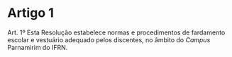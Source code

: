 # Artigo 1

Art. 1º Esta Resolução estabelece normas e procedimentos de fardamento escolar e vestuário adequado pelos discentes, no âmbito do *Campus* Parnamirim do IFRN.
